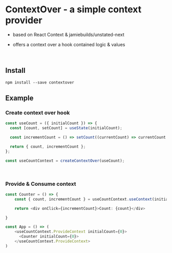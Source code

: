 # ContextOver - a simple context provider

- based on React Context & jamiebuilds/unstated-next

- offers a context over a hook contained logic & values

</br>

## Install

`npm install --save contextover`
</br>

## Example

### Create context over hook

```typescript
const useCount = ({ initialCount }) => {
  const [count, setCount] = useState(initialCount);

  const incrementCount = () => setCount((currentCount) => currentCount + 1);

  return { count, incrementCount };
};

const useCountContext = createContextOver(useCount);
```

</br>

### Provide & Consume context

```typescript
const Counter = () => {
    const { count, incrementCount } = useCountContext.useContext(initialCount);

    return <div onClick={incrementCount}>Count: {count}</div>

}

const App = () => (
    <useCountContext.ProvideContext initialCount={0}>
      <Counter initialCount={0}>
    </useCountContext.ProvideContext>
)
```
